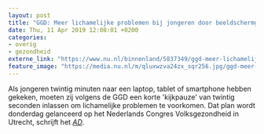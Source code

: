 ```yaml
---
layout: post
title: "GGD: Meer lichamelijke problemen bij jongeren door beeldschermgebruik"
date: Thu, 11 Apr 2019 12:08:01 +0200
categories: 
- overig 
- gezondheid 
externe_link: "https://www.nu.nl/binnenland/5837349/ggd-meer-lichamelijke-problemen-bij-jongeren-door-beeldschermgebruik.html"
feature_image: "https://media.nu.nl/m/qluxwzva24zx_sqr256.jpg/ggd-meer-lichamelijke-problemen-bij-jongeren-door-beeldschermgebruik.jpg"
---
```


Als jongeren twintig minuten naar een laptop, tablet of smartphone hebben gekeken, moeten zij volgens de GGD een korte 'kijkpauze' van twintig seconden inlassen om lichamelijke problemen te voorkomen. Dat plan wordt donderdag gelanceerd op het Nederlands Congres Volksgezondheid in Utrecht, schrijft het <em><a href="https://www.ad.nl/" target="_blank">AD</a></em>.
